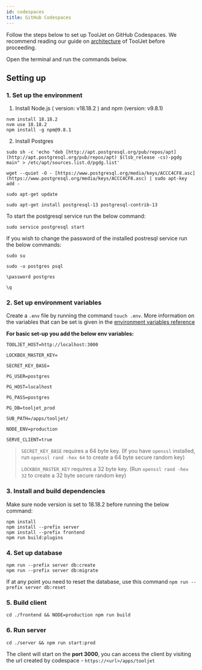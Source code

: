 ```yaml
---
id: codespaces
title: GitHub Codespaces
---
```


Follow the steps below to set up ToolJet on GitHub Codespaces. We recommend reading our guide on [architecture](https://docs.tooljet.com/docs/contributing-guide/setup/architecture) of ToolJet before proceeding.

Open the terminal and run the commands below.

## Setting up

### 1. Set up the environment 

1. Install Node.js ( version: v18.18.2 ) and npm (version: v9.8.1)

```
nvm install 18.18.2
nvm use 18.18.2
npm install -g npm@9.8.1
```

2. Install Postgres

```
sudo sh -c 'echo "deb [http://apt.postgresql.org/pub/repos/apt](http://apt.postgresql.org/pub/repos/apt) $(lsb_release -cs)-pgdg main" > /etc/apt/sources.list.d/pgdg.list'

wget --quiet -O - [https://www.postgresql.org/media/keys/ACCC4CF8.asc](https://www.postgresql.org/media/keys/ACCC4CF8.asc) | sudo apt-key add -

sudo apt-get update

sudo apt-get install postgresql-13 postgresql-contrib-13
```

To start the postgresql service run the below command: 

```
sudo service postgresql start
```

If you wish to change the password of the installed postresql service run the below commands:

```
sudo su

sudo -u postgres psql

\password postgres  

\q
```

### 2. Set up environment variables

Create a `.env` file by running the command `touch .env`. More information on the variables that can be set is given in the [environment variables reference](https://docs.tooljet.com/docs/setup/env-vars)

**For basic set-up you add the below env variables:**

```
TOOLJET_HOST=http://localhost:3000

LOCKBOX_MASTER_KEY=

SECRET_KEY_BASE=

PG_USER=postgres

PG_HOST=localhost

PG_PASS=postgres

PG_DB=tooljet_prod

SUB_PATH=/apps/tooljet/

NODE_ENV=production

SERVE_CLIENT=true
```

> `SECRET_KEY_BASE` requires a 64 byte key. (If you have `openssl` installed, run `openssl rand -hex 64` to create a 64 byte secure random key)
>
> `LOCKBOX_MASTER_KEY` requires a 32 byte key. (Run `openssl rand -hex 32` to create a 32 byte secure random key)

### 3.  Install and build dependencies

Make sure node version is set to 18.18.2 before running the below command:

```
npm install
npm install --prefix server
npm install --prefix frontend
npm run build:plugins
```


### 4. Set up database

```
npm run --prefix server db:create
npm run --prefix server db:migrate
```

If at any point you need to reset the database, use this command `npm run --prefix server db:reset`

### 5. Build client

```
cd ./frontend && NODE=production npm run build
```

### 6. Run server

```
cd ./server && npm run start:prod
```

The client will start on the **port 3000**, you can access the client by visiting the url created by codespace - `https://<url>/apps/tooljet`
